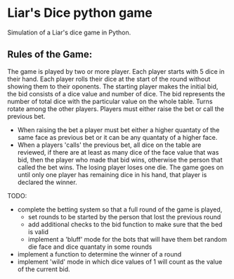 # Liar's Dice python game

Simulation of a Liar's dice game in Python.

## Rules of the Game:
The game is played by two or more player.
Each player starts with 5 dice in their hand.
Each player rolls their dice at the start of the round without showing them to their oponents.
The starting player makes the initial bid, the bid consists of a dice value and number of dice.
The bid represents the number of total dice with the particular value on the whole table.
Turns rotate among the other players.
Players must either raise the bet or call the previous bet.
- When raising the bet a player must bet either a higher quantaty of the same face as previous bet or it can be any quantaty of a higher face.
- When a players 'calls' the previous bet, all dice on the table are reviewed, if there are at least as many dice of the face value that was bid,
then the player who made that bid wins, otherwise the person that called the bet wins.
The losing player loses one die.
The game goes on until only one player has remaining dice in his hand, that player is declared the winner.

TODO:
- complete the betting system so that a full round of the game is played, 
  - set rounds to be started by the person that lost the previous round
  - add additional checks to the bid function to make sure that the bed is valid
  - implement a 'bluff' mode for the bots that will have them bet random die face and dice quantaty in some rounds
- implement a function to determine the winner of a round
- implement 'wild' mode in which dice values of 1 will count as the value of the current bid.
